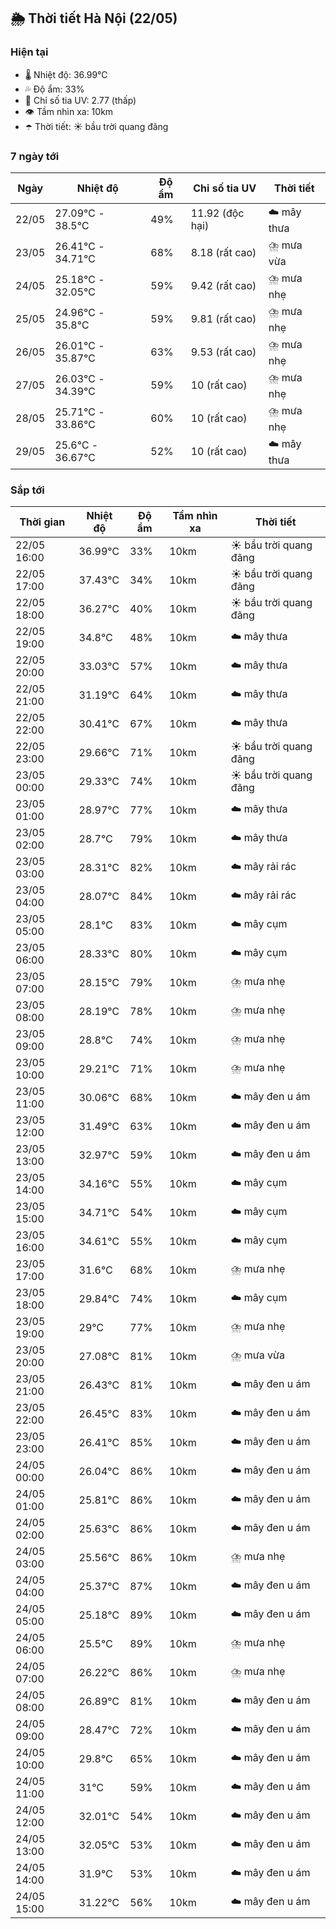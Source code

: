 ## 🌦️ Thời tiết Hà Nội (22/05)

### Hiện tại

- 🌡️ Nhiệt độ: 36.99℃
- 💦 Độ ẩm: 33%
- 🌟 Chỉ số tia UV: 2.77 (thấp)
- 👁️ Tầm nhìn xa: 10km
- ☂️ Thời tiết: ☀️ bầu trời quang đãng

### 7 ngày tới

| Ngày | Nhiệt độ | Độ ẩm | Chỉ số tia UV | Thời tiết |
| --- | --- | --- | --- | --- |
| 22/05 | 27.09℃ - 38.5℃ | 49% | 11.92 (độc hại) | ☁️ mây thưa |
| 23/05 | 26.41℃ - 34.71℃ | 68% | 8.18 (rất cao) | ⛈️ mưa vừa |
| 24/05 | 25.18℃ - 32.05℃ | 59% | 9.42 (rất cao) | ⛈️ mưa nhẹ |
| 25/05 | 24.96℃ - 35.8℃ | 59% | 9.81 (rất cao) | ⛈️ mưa nhẹ |
| 26/05 | 26.01℃ - 35.87℃ | 63% | 9.53 (rất cao) | ⛈️ mưa nhẹ |
| 27/05 | 26.03℃ - 34.39℃ | 59% | 10 (rất cao) | ⛈️ mưa nhẹ |
| 28/05 | 25.71℃ - 33.86℃ | 60% | 10 (rất cao) | ⛈️ mưa nhẹ |
| 29/05 | 25.6℃ - 36.67℃ | 52% | 10 (rất cao) | ☁️ mây thưa |

### Sắp tới

| Thời gian | Nhiệt độ | Độ ẩm | Tầm nhìn xa | Thời tiết |
| --- | --- | --- | --- | --- |
| 22/05 16:00 | 36.99℃ | 33% | 10km | ☀️ bầu trời quang đãng |
| 22/05 17:00 | 37.43℃ | 34% | 10km | ☀️ bầu trời quang đãng |
| 22/05 18:00 | 36.27℃ | 40% | 10km | ☀️ bầu trời quang đãng |
| 22/05 19:00 | 34.8℃ | 48% | 10km | ☁️ mây thưa |
| 22/05 20:00 | 33.03℃ | 57% | 10km | ☁️ mây thưa |
| 22/05 21:00 | 31.19℃ | 64% | 10km | ☁️ mây thưa |
| 22/05 22:00 | 30.41℃ | 67% | 10km | ☁️ mây thưa |
| 22/05 23:00 | 29.66℃ | 71% | 10km | ☀️ bầu trời quang đãng |
| 23/05 00:00 | 29.33℃ | 74% | 10km | ☀️ bầu trời quang đãng |
| 23/05 01:00 | 28.97℃ | 77% | 10km | ☁️ mây thưa |
| 23/05 02:00 | 28.7℃ | 79% | 10km | ☁️ mây thưa |
| 23/05 03:00 | 28.31℃ | 82% | 10km | ☁️ mây rải rác |
| 23/05 04:00 | 28.07℃ | 84% | 10km | ☁️ mây rải rác |
| 23/05 05:00 | 28.1℃ | 83% | 10km | ☁️ mây cụm |
| 23/05 06:00 | 28.33℃ | 80% | 10km | ☁️ mây cụm |
| 23/05 07:00 | 28.15℃ | 79% | 10km | ⛈️ mưa nhẹ |
| 23/05 08:00 | 28.19℃ | 78% | 10km | ⛈️ mưa nhẹ |
| 23/05 09:00 | 28.8℃ | 74% | 10km | ⛈️ mưa nhẹ |
| 23/05 10:00 | 29.21℃ | 71% | 10km | ⛈️ mưa nhẹ |
| 23/05 11:00 | 30.06℃ | 68% | 10km | ☁️ mây đen u ám |
| 23/05 12:00 | 31.49℃ | 63% | 10km | ☁️ mây đen u ám |
| 23/05 13:00 | 32.97℃ | 59% | 10km | ☁️ mây đen u ám |
| 23/05 14:00 | 34.16℃ | 55% | 10km | ☁️ mây cụm |
| 23/05 15:00 | 34.71℃ | 54% | 10km | ☁️ mây cụm |
| 23/05 16:00 | 34.61℃ | 55% | 10km | ☁️ mây cụm |
| 23/05 17:00 | 31.6℃ | 68% | 10km | ⛈️ mưa nhẹ |
| 23/05 18:00 | 29.84℃ | 74% | 10km | ☁️ mây cụm |
| 23/05 19:00 | 29℃ | 77% | 10km | ⛈️ mưa nhẹ |
| 23/05 20:00 | 27.08℃ | 81% | 10km | ⛈️ mưa vừa |
| 23/05 21:00 | 26.43℃ | 81% | 10km | ☁️ mây đen u ám |
| 23/05 22:00 | 26.45℃ | 83% | 10km | ☁️ mây đen u ám |
| 23/05 23:00 | 26.41℃ | 85% | 10km | ☁️ mây đen u ám |
| 24/05 00:00 | 26.04℃ | 86% | 10km | ☁️ mây đen u ám |
| 24/05 01:00 | 25.81℃ | 86% | 10km | ☁️ mây đen u ám |
| 24/05 02:00 | 25.63℃ | 86% | 10km | ☁️ mây đen u ám |
| 24/05 03:00 | 25.56℃ | 86% | 10km | ⛈️ mưa nhẹ |
| 24/05 04:00 | 25.37℃ | 87% | 10km | ☁️ mây đen u ám |
| 24/05 05:00 | 25.18℃ | 89% | 10km | ☁️ mây đen u ám |
| 24/05 06:00 | 25.5℃ | 89% | 10km | ⛈️ mưa nhẹ |
| 24/05 07:00 | 26.22℃ | 86% | 10km | ⛈️ mưa nhẹ |
| 24/05 08:00 | 26.89℃ | 81% | 10km | ☁️ mây đen u ám |
| 24/05 09:00 | 28.47℃ | 72% | 10km | ☁️ mây đen u ám |
| 24/05 10:00 | 29.8℃ | 65% | 10km | ☁️ mây đen u ám |
| 24/05 11:00 | 31℃ | 59% | 10km | ☁️ mây đen u ám |
| 24/05 12:00 | 32.01℃ | 54% | 10km | ☁️ mây đen u ám |
| 24/05 13:00 | 32.05℃ | 53% | 10km | ☁️ mây đen u ám |
| 24/05 14:00 | 31.9℃ | 53% | 10km | ☁️ mây đen u ám |
| 24/05 15:00 | 31.22℃ | 56% | 10km | ☁️ mây đen u ám |
